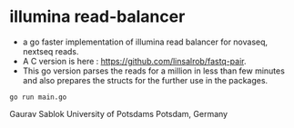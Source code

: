 # illumina read-balancer

- a go faster implementation of illumina read balancer for novaseq, nextseq reads. 
- A C version is here : https://github.com/linsalrob/fastq-pair. 
- This go version parses the reads for a million in less than few minutes and also prepares the structs for the further use in the packages.

```
go run main.go

```

Gaurav Sablok
University of Potsdams
Potsdam, Germany
